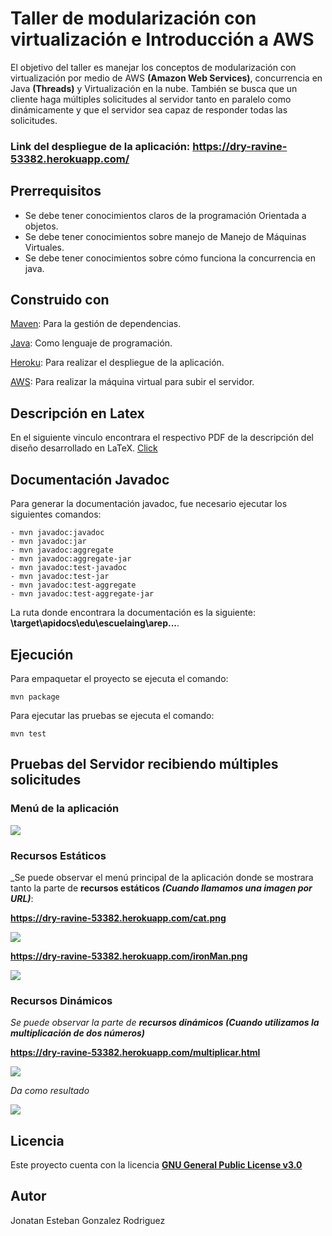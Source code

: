 # Taller de modularización con virtualización e Introducción a AWS #
El objetivo del taller es manejar los conceptos de modularización con virtualización por medio de AWS **(Amazon Web Services)**, concurrencia en Java **(Threads)** y Virtualización en la nube.
También se busca que un cliente haga múltiples solicitudes al servidor tanto en paralelo como dinámicamente y que el servidor sea capaz de responder todas las solicitudes.

### **Link del despliegue de la aplicación: https://dry-ravine-53382.herokuapp.com/** ###

## Prerrequisitos ##

* Se debe tener conocimientos claros de la programación Orientada a objetos.
* Se debe tener conocimientos sobre manejo de Manejo de Máquinas Virtuales.
* Se debe tener conocimientos sobre cómo funciona la concurrencia en java.

## Construido con ##

[Maven](https://maven.apache.org/): Para la gestión de dependencias.

[Java](https://www.java.com/es/): Como lenguaje de programación.

[Heroku](https://www.heroku.com/): Para realizar el despliegue de la aplicación.

[AWS](https://aws.amazon.com/es/): Para realizar la máquina virtual para subir el servidor.

## Descripción en Latex ##
En el siguiente vinculo encontrara el respectivo PDF de la descripción del diseño desarrollado en LaTeX.
[Click](LATEX)

## Documentación Javadoc ##
Para generar la documentación javadoc, fue necesario ejecutar los siguientes comandos:

```
- mvn javadoc:javadoc
- mvn javadoc:jar
- mvn javadoc:aggregate
- mvn javadoc:aggregate-jar
- mvn javadoc:test-javadoc
- mvn javadoc:test-jar
- mvn javadoc:test-aggregate
- mvn javadoc:test-aggregate-jar
```
La ruta donde encontrara la documentación es la siguiente: **\target\apidocs\edu\escuelaing\arep\...**.

## Ejecución ##
Para empaquetar el proyecto se ejecuta el comando:

```mvn package```

Para ejecutar las pruebas se ejecuta el comando:

```mvn test```

## Pruebas del Servidor recibiendo múltiples solicitudes ##

### Menú de la aplicación ###

![](https://github.com/JonatanGonzalez09/tallerAWS/blob/master/Imagenes/menu.jpeg)

### Recursos Estáticos ###

_Se puede observar el menú principal de la aplicación donde se mostrara tanto la parte de  **recursos estáticos _(Cuando llamamos una imagen por URL)_**:

**https://dry-ravine-53382.herokuapp.com/cat.png**

![](https://github.com/JonatanGonzalez09/tallerAWS/blob/master/Imagenes/gato.jpeg)

**https://dry-ravine-53382.herokuapp.com/ironMan.png**

![](https://github.com/JonatanGonzalez09/tallerAWS/blob/master/Imagenes/ironMan.jpeg)


### Recursos Dinámicos ###

  _Se puede observar la parte de **recursos dinámicos (Cuando utilizamos la multiplicación de dos números)**_
  
  **https://dry-ravine-53382.herokuapp.com/multiplicar.html**
 
 ![](https://github.com/JonatanGonzalez09/tallerAWS/blob/master/Imagenes/multiplicacion.jpeg)
 
 _Da como resultado_
 
 ![](https://github.com/JonatanGonzalez09/tallerAWS/blob/master/Imagenes/resultado.jpeg)
 

## Licencia ##
Este proyecto cuenta con la licencia [**GNU General Public License v3.0**](https://github.com/JonatanGonzalez09/tallerAWS/blob/master/LICENSE)

## Autor ##
Jonatan Esteban Gonzalez Rodriguez 
